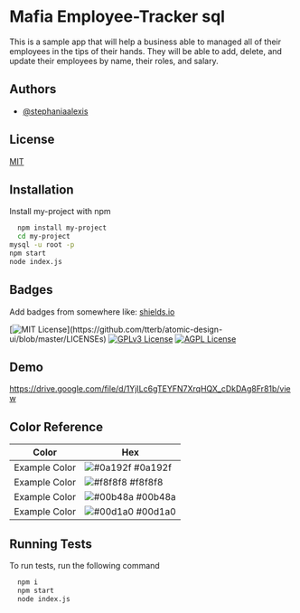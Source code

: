 
# Mafia Employee-Tracker sql

This is a sample app that will help a business able to managed all of their employees in the tips of their hands. They will be able to add, delete, and update their employees by name, their roles, and salary.




## Authors

- [@stephaniaalexis](https://github.com/Babygirl110609)


## License

[MIT](https://github.com/Babygirl110609/sql-challenge/blob/main/LICENSE)


## Installation

Install my-project with npm

```bash
  npm install my-project
  cd my-project
mysql -u root -p
npm start
node index.js
```
    
## Badges

Add badges from somewhere like: [shields.io](https://shields.io/)

[![MIT License](https://img.shields.io/apm/l/atomic-design-ui.svg?)](https://github.com/tterb/atomic-design-ui/blob/master/LICENSEs)
[![GPLv3 License](https://img.shields.io/badge/License-GPL%20v3-yellow.svg)](https://opensource.org/licenses/)
[![AGPL License](https://img.shields.io/badge/license-AGPL-blue.svg)](http://www.gnu.org/licenses/agpl-3.0)


## Demo

https://drive.google.com/file/d/1YjILc6gTEYFN7XrqHQX_cDkDAg8Fr81b/view

## Color Reference

| Color             | Hex                                                                |
| ----------------- | ------------------------------------------------------------------ |
| Example Color | ![#0a192f](https://via.placeholder.com/10/0a192f?text=+) #0a192f |
| Example Color | ![#f8f8f8](https://via.placeholder.com/10/f8f8f8?text=+) #f8f8f8 |
| Example Color | ![#00b48a](https://via.placeholder.com/10/00b48a?text=+) #00b48a |
| Example Color | ![#00d1a0](https://via.placeholder.com/10/00b48a?text=+) #00d1a0 |


## Running Tests

To run tests, run the following command

```bash
  npm i
  npm start
  node index.js

```
